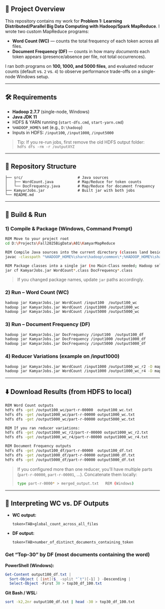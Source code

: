 ## 📌 Project Overview

This repository contains my work for **Problem 1: Learning Distributed/Parallel Big Data Computing with Hadoop/Spark MapReduce**. I wrote two custom MapReduce programs:

- **Word Count (WC)** — counts the total frequency of each token across all files.  
- **Document Frequency (DF)** — counts in how many *documents* each token appears (presence/absence per file, not total occurrences).

I ran both programs on **100, 1000, and 5000 files**, and evaluated reducer counts (default vs. `2` vs. `4`) to observe performance trade-offs on a single-node Windows setup.

---

## 🛠️ Requirements

- **Hadoop 2.7.7** (single-node, Windows)  
- **Java JDK 11**  
- HDFS & YARN running (`start-dfs.cmd`, `start-yarn.cmd`)  
- `%HADOOP_HOME%` set (e.g., `D:\hadoop`)  
- Inputs in HDFS: `/input100`, `/input1000`, `/input5000`

> Tip: If you re-run jobs, first remove the old HDFS output folder:  
> `hdfs dfs -rm -r /outputXYZ`

---

## 📂 Repository Structure

```
├── src/                         # Java sources
│   ├── WordCount.java           # Map/Reduce for token counts
│   └── DocFrequency.java        # Map/Reduce for document frequency
├── KamyarJobs.jar               # Built jar with both jobs
└── README.md
```

---

## 🚀 Build & Run

### 1) Compile & Package (Windows, Command Prompt)

```bash
REM Move to your project root
cd D:\Projects\Fall2025BigData\A01\KamyarMapReduce

REM Compile Java sources into the current directory (classes land beside src)
javac -classpath "%HADOOP_HOME%\share\hadoop\common\*;%HADOOP_HOME%\share\hadoop\mapreduce\*" -d . src\*.java

REM Package classes into a single jar (no Main-Class needed; Hadoop selects by class name)
jar cf KamyarJobs.jar WordCount*.class DocFrequency*.class
```

> If you changed package names, update `jar` paths accordingly.

### 2) Run – Word Count (WC)

```bash
hadoop jar KamyarJobs.jar WordCount /input100  /output100_wc
hadoop jar KamyarJobs.jar WordCount /input1000 /output1000_wc
hadoop jar KamyarJobs.jar WordCount /input5000 /output5000_wc
```

### 3) Run – Document Frequency (DF)

```bash
hadoop jar KamyarJobs.jar DocFrequency /input100  /output100_df
hadoop jar KamyarJobs.jar DocFrequency /input1000 /output1000_df
hadoop jar KamyarJobs.jar DocFrequency /input5000 /output5000_df
```

### 4) Reducer Variations (example on /input1000)

```bash
hadoop jar KamyarJobs.jar WordCount /input1000 /output1000_wc_r2 -D mapreduce.job.reduces=2
hadoop jar KamyarJobs.jar WordCount /input1000 /output1000_wc_r4 -D mapreduce.job.reduces=4
```

---

## ⬇️ Download Results (from HDFS to local)

```bash
REM Word Count outputs
hdfs dfs -get /output100_wc/part-r-00000  output100_wc.txt
hdfs dfs -get /output1000_wc/part-r-00000 output1000_wc.txt
hdfs dfs -get /output5000_wc/part-r-00000 output5000_wc.txt

REM If you ran reducer variations:
hdfs dfs -get /output1000_wc_r2/part-r-00000 output1000_wc_r2.txt
hdfs dfs -get /output1000_wc_r4/part-r-00000 output1000_wc_r4.txt

REM Document Frequency outputs
hdfs dfs -get /output100_df/part-r-00000  output100_df.txt
hdfs dfs -get /output1000_df/part-r-00000 output1000_df.txt
hdfs dfs -get /output5000_df/part-r-00000 output5000_df.txt
```

> If you configured more than one reducer, you’ll have multiple parts (`part-r-00000`, `part-r-00001`, …). Concatenate them locally:
>
> ```bash
> type part-r-0000* > merged_output.txt   REM (Windows)
> ```

---

## 🧠 Interpreting WC vs. DF Outputs

- **WC output:**  
  ```
  token<TAB>global_count_across_all_files
  ```
- **DF output:**  
  ```
  token<TAB>number_of_distinct_documents_containing_token
  ```

### Get “Top-30” by DF (most documents containing the word)

**PowerShell (Windows):**
```powershell
Get-Content output100_df.txt |
  Sort-Object { [int]($_ -split "`t")[-1] } -Descending |
  Select-Object -First 30 > top30_df_100.txt
```

**Git Bash / WSL:**
```bash
sort -k2,2nr output100_df.txt | head -30 > top30_df_100.txt
```
